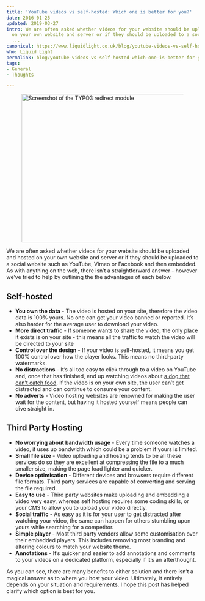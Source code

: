 ```yaml
---
title: 'YouTube videos vs self-hosted: Which one is better for you?'
date: 2016-01-25
updated: 2019-03-27
intro: We are often asked whether videos for your website should be uploaded and hosted
  on your own website and server or if they should be uploaded to a social website
  ...
canonical: https://www.liquidlight.co.uk/blog/youtube-videos-vs-self-hosted-which-one-is-better-for-you/
who: Liquid Light
permalink: blog/youtube-videos-vs-self-hosted-which-one-is-better-for-you/
tags:
- General
- Thoughts

---
```

<figure><img loading="lazy" class="image-embed-item" src="/assets/img/content/youtube-videos-vs-self-hosted-which-one-is-better-for-you/image.webp" width="450" height="388" alt="Screenshot of the TYPO3 redirect module"></figure>

We are often asked whether videos for your website should be uploaded and hosted on your own website and server or if they should be uploaded to a social website such as YouTube, Vimeo or Facebook and then embedded. As with anything on the web, there isn’t a straightforward answer - however we’ve tried to help by outlining the the advantages of each below.

## Self-hosted

- **You own the data** - The video is hosted on your site, therefore the video data is 100% yours. No one can get your video banned or reported. It’s also harder for the average user to download your video.
- **More direct traffic** - If someone wants to share the video, the only place it exists is on your site - this means all the traffic to watch the video will be directed to your site
- **Control over the design** - If your video is self-hosted, it means you get 100% control over how the player looks. This means no third-party watermarks.
- **No distractions** - It’s all too easy to click through to a video on YouTube and, once that has finished, end up watching videos about [a dog that can’t catch food](https://www.youtube.com/watch?v=6w2UxDdhZPk). If the video is on your own site, the user can’t get distracted and can continue to consume your content.
- **No adverts** - Video hosting websites are renowned for making the user wait for the content, but having it hosted yourself means people can dive straight in.

## Third Party Hosting

- **No worrying about bandwidth usage** - Every time someone watches a video, it uses up bandwidth which could be a problem if yours is limited.
- **Small file size** - Video uploading and hosting tends to be all these services do so they are excellent at compressing the file to a much smaller size, making the page load lighter and quicker.
- **Device optimisation** - Different devices and browsers require different file formats. Third party services are capable of converting and serving the file required.
- **Easy to use** - Third party websites make uploading and embedding a video very easy, whereas self hosting requires some coding skills, or your CMS to allow you to upload your video directly.
- **Social traffic** - As easy as it is for your user to get distracted after watching your video, the same can happen for others stumbling upon yours while searching for a competitor.
- **Simple player** - Most third party vendors allow some customisation over their embedded players. This includes removing most branding and altering colours to match your website theme.
- **Annotations** - It’s quicker and easier to add annotations and comments to your videos on a dedicated platform, especially if it’s an afterthought.

As you can see, there are many benefits to either solution and there isn’t a magical answer as to where you host your video. Ultimately, it entirely depends on your situation and requirements. I hope this post has helped clarify which option is best for you.
